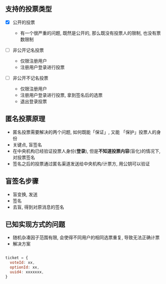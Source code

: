 ## 支持的投票类型

 - [x] 公开的投票
    - 有一个很严重的问题, 既然是公开的, 那么既没有投票人的限制, 也没有票数限制
 - [ ] 非公开记名投票
    - 仅限注册用户
    - 注册用户登录进行投票

  - [ ] 非公开不记名投票
    - 仅限注册用户
    - 注册用户登录进行投票, 拿到签名后的选票
    - 退出登录投票



## 匿名投票原理

  - 匿名投票需要解决的两个问题, 如何既能「保证」, 又能 「保护」投票人的身份
  - 关键点, 盲签名
  - 在中央机构已经验证投票人身份(**登录**), 但是**不知道投票内容**(盲化)的情况下, 对投票签名
  - 签名之后的投票通过匿名渠道发送给中央机构/计票方, 用公钥可以验证

## 盲签名步骤

  - 盲变换, 发送
  - 签名
  - 去盲, 得到对原消息的签名

## 已知实现方式的问题
  - 随机杂凑因子范围有限, 会使得不同用户的相同选票重复, 导致无法正确计票
  - 解决方案
  ```javascript

  ticket = {
    voteId: xx,
    optionId: xx,
    uuid4: xxxxxxx,
  }
  ```


